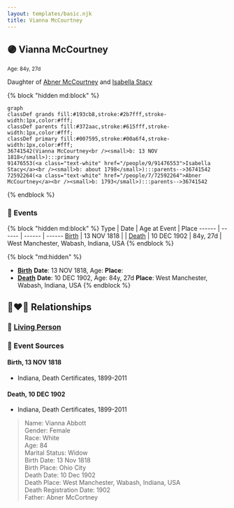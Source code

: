 ```yaml
---
layout: templates/basic.njk
title: Vianna McCourtney
---
```

## 🟣 Vianna McCourtney
<small>Age: 84y, 27d</small>

Daughter of [Abner McCourtney](/people/7/72592264) and [Isabella Stacy](/people/9/91476553)

{% block "hidden md:block" %}
```mermaid
graph
classDef grands fill:#193cb8,stroke:#2b7fff,stroke-width:1px,color:#fff;
classDef parents fill:#372aac,stroke:#615fff,stroke-width:1px,color:#fff;
classDef primary fill:#007595,stroke:#00a6f4,stroke-width:1px,color:#fff;
36741542(Vianna McCourtney<br /><small>b: 13 NOV 1818</small>):::primary
91476553(<a class="text-white" href="/people/9/91476553">Isabella Stacy</a><br /><small>b: about 1798</small>):::parents-->36741542
72592264(<a class="text-white" href="/people/7/72592264">Abner McCourtney</a><br /><small>b: 1793</small>):::parents-->36741542
```
{% endblock %}

### 📆 Events

{% block "hidden md:block" %}
Type | Date | Age at Event | Place
------ | ------ | ------ | ------
[Birth](#event-event-2) | 13 NOV 1818 |  |
[Death](#event-event-3) | 10 DEC 1902 | 84y, 27d | West Manchester, Wabash, Indiana, USA
{% endblock %}

{% block "md:hidden" %}
- **[Birth](#event-event-2)**
**Date**: 13 NOV 1818, Age:
**Place**:
- **[Death](#event-event-3)**
**Date**: 10 DEC 1902, Age: 84y, 27d
**Place**: West Manchester, Wabash, Indiana, USA
{% endblock %}

## 👩‍❤️‍👨 Relationships

### 🔵 [Living Person](/people/8/85333476)

### 📰 Event Sources

#### <a id="event-event-2"></a> Birth, 13 NOV 1818
* Indiana, Death Certificates, 1899-2011

#### <a id="event-event-3"></a> Death, 10 DEC 1902
* Indiana, Death Certificates, 1899-2011
>   
  > Name: Vianna Abbott  
  > Gender: Female  
  > Race: White  
  > Age: 84  
  > Marital Status: Widow  
  > Birth Date: 13 Nov 1818  
  > Birth Place: Ohio City  
  > Death Date: 10 Dec 1902  
  > Death Place: West Manchester, Wabash, Indiana, USA  
  > Death Registration Date: 1902  
  > Father: Abner McCortney